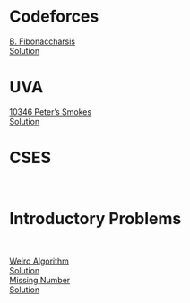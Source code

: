 <h1> Codeforces</h1>

[B. Fibonaccharsis](https://codeforces.com/contest/1853/problem/B)<br />
   [Solution](https://ideone.com/gBLFgK)<br/>

   <h1>UVA</h1>

   [10346 Peter’s Smokes](https://onlinejudge.org/index.php?option=com_onlinejudge&Itemid=8&page=show_problem&problem=1287)<br/>
   [   Solution](https://ideone.com/yuxxGK)<br/>


   <h1>CSES</h1><br/>
   <h1>Introductory Problems</h1><br/>
   
   [Weird Algorithm](https://cses.fi/problemset/task/1068)<br/>
   [Solution](https://ideone.com/uMYFjT)<br/>
   [Missing Number](https://cses.fi/problemset/task/1083)<br/>
   [Solution](https://ideone.com/GsY5Cx)<br/>
   
   


   
